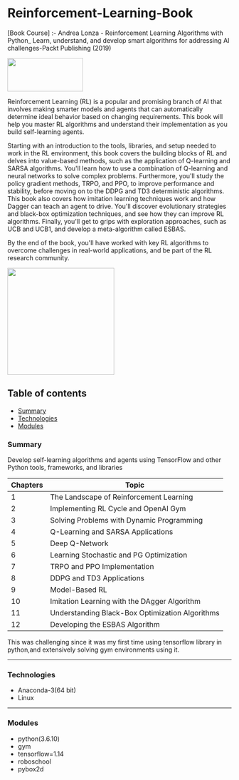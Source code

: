 # Reinforcement-Learning-Book
[Book Course] :- Andrea Lonza - Reinforcement Learning Algorithms with Python_ Learn, understand, and develop smart algorithms for addressing AI challenges-Packt Publishing (2019)

<img src="https://www.packtpub.com/media/logo/stores/1/logo.png" width="170" height="75">

Reinforcement Learning (RL) is a popular and promising branch of AI that involves making smarter models and agents that can automatically determine ideal behavior based on changing requirements. This book will help you master RL algorithms and understand their implementation as you build self-learning agents.

Starting with an introduction to the tools, libraries, and setup needed to work in the RL environment, this book covers the building blocks of RL and delves into value-based methods, such as the application of Q-learning and SARSA algorithms. You'll learn how to use a combination of Q-learning and neural networks to solve complex problems. Furthermore, you'll study the policy gradient methods, TRPO, and PPO, to improve performance and stability, before moving on to the DDPG and TD3 deterministic algorithms. This book also covers how imitation learning techniques work and how Dagger can teach an agent to drive. You'll discover evolutionary strategies and black-box optimization techniques, and see how they can improve RL algorithms. Finally, you'll get to grips with exploration approaches, such as UCB and UCB1, and develop a meta-algorithm called ESBAS.

By the end of the book, you'll have worked with key RL algorithms to overcome challenges in real-world applications, and be part of the RL research community.

<img src="https://www.packtpub.com/media/catalog/product/cache/bf3310292d6e1b4ca15aeea773aca35e/9/7/9781789131116-original.jpeg" width="240" height="240">

## Table of contents
* [Summary](#summary)
* [Technologies](#technologies)
* [Modules](#modules)

### Summary
Develop self-learning algorithms and agents using TensorFlow and other Python tools, frameworks, and libraries

Chapters | Topic 
--- | --- 
1 | The Landscape of Reinforcement Learning
2 | Implementing RL Cycle and OpenAI Gym 
3 | Solving Problems with Dynamic Programming
4 | Q-Learning and SARSA Applications
5 | Deep Q-Network 
6 | Learning Stochastic and PG Optimization 
7 | TRPO and PPO Implementation
8 | DDPG and TD3 Applications 
9 | Model-Based RL
10 | Imitation Learning with the DAgger Algorithm 
11 | Understanding Black-Box Optimization Algorithms
12 | Developing the ESBAS Algorithm


This was challenging since it was my first time using tensorflow library in python,and extensively solving gym environments using it.

---


### Technologies
* Anaconda-3(64 bit)
* Linux

---

### Modules
* python(3.6.10)
* gym
* tensorflow=1.14
* roboschool
* pybox2d
